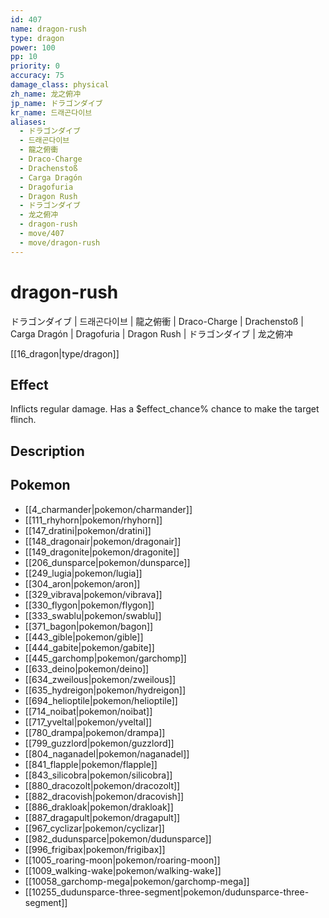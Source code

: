 ```yaml
---
id: 407
name: dragon-rush
type: dragon
power: 100
pp: 10
priority: 0
accuracy: 75
damage_class: physical
zh_name: 龙之俯冲
jp_name: ドラゴンダイブ
kr_name: 드래곤다이브
aliases:
  - ドラゴンダイブ
  - 드래곤다이브
  - 龍之俯衝
  - Draco-Charge
  - Drachenstoß
  - Carga Dragón
  - Dragofuria
  - Dragon Rush
  - ドラゴンダイブ
  - 龙之俯冲
  - dragon-rush
  - move/407
  - move/dragon-rush
---
```

# dragon-rush
    
ドラゴンダイブ | 드래곤다이브 | 龍之俯衝 | Draco-Charge | Drachenstoß | Carga Dragón | Dragofuria | Dragon Rush | ドラゴンダイブ | 龙之俯冲

[[16_dragon|type/dragon]]

## Effect

Inflicts regular damage.  Has a $effect_chance% chance to make the target flinch.

## Description



## Pokemon

- [[4_charmander|pokemon/charmander]]
- [[111_rhyhorn|pokemon/rhyhorn]]
- [[147_dratini|pokemon/dratini]]
- [[148_dragonair|pokemon/dragonair]]
- [[149_dragonite|pokemon/dragonite]]
- [[206_dunsparce|pokemon/dunsparce]]
- [[249_lugia|pokemon/lugia]]
- [[304_aron|pokemon/aron]]
- [[329_vibrava|pokemon/vibrava]]
- [[330_flygon|pokemon/flygon]]
- [[333_swablu|pokemon/swablu]]
- [[371_bagon|pokemon/bagon]]
- [[443_gible|pokemon/gible]]
- [[444_gabite|pokemon/gabite]]
- [[445_garchomp|pokemon/garchomp]]
- [[633_deino|pokemon/deino]]
- [[634_zweilous|pokemon/zweilous]]
- [[635_hydreigon|pokemon/hydreigon]]
- [[694_helioptile|pokemon/helioptile]]
- [[714_noibat|pokemon/noibat]]
- [[717_yveltal|pokemon/yveltal]]
- [[780_drampa|pokemon/drampa]]
- [[799_guzzlord|pokemon/guzzlord]]
- [[804_naganadel|pokemon/naganadel]]
- [[841_flapple|pokemon/flapple]]
- [[843_silicobra|pokemon/silicobra]]
- [[880_dracozolt|pokemon/dracozolt]]
- [[882_dracovish|pokemon/dracovish]]
- [[886_drakloak|pokemon/drakloak]]
- [[887_dragapult|pokemon/dragapult]]
- [[967_cyclizar|pokemon/cyclizar]]
- [[982_dudunsparce|pokemon/dudunsparce]]
- [[996_frigibax|pokemon/frigibax]]
- [[1005_roaring-moon|pokemon/roaring-moon]]
- [[1009_walking-wake|pokemon/walking-wake]]
- [[10058_garchomp-mega|pokemon/garchomp-mega]]
- [[10255_dudunsparce-three-segment|pokemon/dudunsparce-three-segment]]

